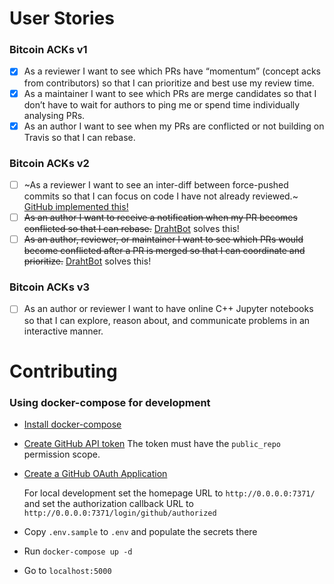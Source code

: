 # User Stories
### Bitcoin ACKs v1
- [x] As a reviewer I want to see which PRs have “momentum” (concept acks from contributors) so that I can prioritize and best use my review time.
- [x] As a maintainer I want to see which PRs are merge candidates so that I don’t have to wait for authors to ping me or spend time individually analysing PRs.
- [x] As an author I want to see when my PRs are conflicted or not building on Travis so that I can rebase.

### Bitcoin ACKs v2
- [ ] ~As a reviewer I want to see an inter-diff between force-pushed commits so that I can focus on code I have not already reviewed.~ [GitHub implemented this!](https://github.blog/changelog/2018-11-15-force-push-timeline-event/)
- [ ] ~~As an author I want to receive a notification when my PR becomes conflicted so that I can rebase.~~ [DrahtBot](https://github.com/DrahtBot) solves this!
- [ ] ~~As an author, reviewer, or maintainer I want to see which PRs would become conflicted after a PR is merged so that I can coordinate and prioritize.~~  [DrahtBot](https://github.com/DrahtBot) solves this!

### Bitcoin ACKs v3
- [ ] As an author or reviewer I want to have online C++ Jupyter notebooks so that I can explore, reason about, and communicate problems in an interactive manner.



# Contributing


### Using docker-compose for development

- [Install docker-compose](https://docs.docker.com/compose/install/)

- [Create GitHub API token](https://github.com/settings/tokens/new) 
  The token must have the `public_repo` permission scope.

- [Create a GitHub OAuth Application](https://github.com/settings/applications/new)

   For local development set the homepage URL to `http://0.0.0.0:7371/` and 
   set the authorization callback URL to `http://0.0.0.0:7371/login/github/authorized`
 
- Copy `.env.sample` to `.env` and populate the secrets there

- Run `docker-compose up -d`

- Go to `localhost:5000`
